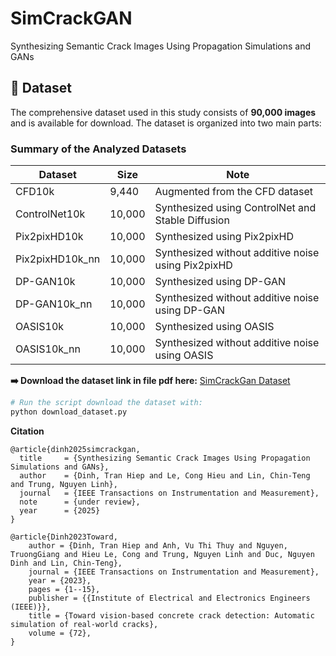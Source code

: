 # SimCrackGAN
Synthesizing Semantic Crack Images Using Propagation Simulations and GANs

## 💾 Dataset

The comprehensive dataset used in this study consists of **90,000 images** and is available for download. The dataset is organized into two main parts:

### Summary of the Analyzed Datasets

| Dataset         | Size   | Note |
|-----------------|--------|------|
| CFD10k          | 9,440  | Augmented from the CFD dataset |
| ControlNet10k   | 10,000 | Synthesized using ControlNet and Stable Diffusion |
| Pix2pixHD10k    | 10,000 | Synthesized using Pix2pixHD |
| Pix2pixHD10k_nn | 10,000 | Synthesized without additive noise using Pix2pixHD |
| DP-GAN10k       | 10,000 | Synthesized using DP-GAN |
| DP-GAN10k_nn    | 10,000 | Synthesized without additive noise using DP-GAN |
| OASIS10k        | 10,000 | Synthesized using OASIS |
| OASIS10k_nn     | 10,000 | Synthesized without additive noise using OASIS |

**➡️ Download the dataset link in file pdf here:** [SimCrackGan Dataset](SimCrackGAN.pdf)

```bash
# Run the script download the dataset with:
python download_dataset.py
```
**Citation**
```
@article{dinh2025simcrackgan,
  title     = {Synthesizing Semantic Crack Images Using Propagation Simulations and GANs},
  author    = {Dinh, Tran Hiep and Le, Cong Hieu and Lin, Chin-Teng and Trung, Nguyen Linh},
  journal   = {IEEE Transactions on Instrumentation and Measurement},
  note      = {under review},
  year      = {2025}
}
```
```
@article{Dinh2023Toward,
	author = {Dinh, Tran Hiep and Anh, Vu Thi Thuy and Nguyen, TruongGiang and Hieu Le, Cong and Trung, Nguyen Linh and Duc, Nguyen Dinh and Lin, Chin-Teng},
	journal = {IEEE Transactions on Instrumentation and Measurement},
	year = {2023},
	pages = {1--15},
	publisher = {{Institute of Electrical and Electronics Engineers (IEEE)}},
	title = {Toward vision-based concrete crack detection: Automatic simulation of real-world cracks},
	volume = {72},
}
```
